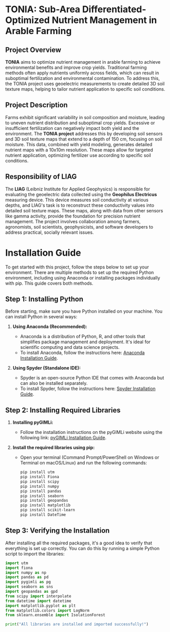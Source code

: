 # TONIA: Sub-Area Differentiated-Optimized Nutrient Management in Arable Farming

## Project Overview

**TONIA** aims to optimize nutrient management in arable farming to achieve environmental benefits and improve crop yields. Traditional farming methods often apply nutrients uniformly across fields, which can result in suboptimal fertilization and environmental contamination. To address this, the TONIA project uses geoelectric measurements to create detailed 3D soil texture maps, helping to tailor nutrient application to specific soil conditions.

## Project Description

Farms exhibit significant variability in soil composition and moisture, leading to uneven nutrient distribution and suboptimal crop yields. Excessive or insufficient fertilization can negatively impact both yield and the environment. The **TONIA project** addresses this by developing soil sensors and 3D soil texture maps that extend to a depth of 150 cm, focusing on soil moisture. This data, combined with yield modeling, generates detailed nutrient maps with a 10x10m resolution. These maps allow for targeted nutrient application, optimizing fertilizer use according to specific soil conditions.

## Responsibility of LIAG

The **LIAG** (Leibniz Institute for Applied Geophysics) is responsible for evaluating the geoelectric data collected using the **Geophilus Electricus** measuring device. This device measures soil conductivity at various depths, and LIAG's task is to reconstruct these conductivity values into detailed soil texture maps. These maps, along with data from other sensors like gamma activity, provide the foundation for precision nutrient management. The project involves collaboration among farmers, agronomists, soil scientists, geophysicists, and software developers to address practical, socially relevant issues.



# Installation Guide

To get started with this project, follow the steps below to set up your environment. There are multiple methods to set up the required Python environment, including using Anaconda or installing packages individually with pip. This guide covers both methods.

## Step 1: Installing Python

Before starting, make sure you have Python installed on your machine. You can install Python in several ways:

1. **Using Anaconda (Recommended):**
   - Anaconda is a distribution of Python, R, and other tools that simplifies package management and deployment. It's ideal for scientific computing and data science projects.
   - To install Anaconda, follow the instructions here: [Anaconda Installation Guide](https://docs.anaconda.com/anaconda/install/).

2. **Using Spyder (Standalone IDE):**
   - Spyder is an open-source Python IDE that comes with Anaconda but can also be installed separately.
   - To install Spyder, follow the instructions here: [Spyder Installation Guide](https://docs.spyder-ide.org/current/installation.html).

## Step 2: Installing Required Libraries

1. **Installing pyGIMLi:**
   - Follow the installation instructions on the pyGIMLi website using the following link: [pyGIMLi Installation Guide](https://www.pygimli.org/installation.html).

2. **Install the required libraries using pip:**
   - Open your terminal (Command Prompt/PowerShell on Windows or Terminal on macOS/Linux) and run the following commands:

     ```bash
     pip install utm
     pip install Fiona
     pip install scipy
     pip install numpy
     pip install pandas
     pip install seaborn
     pip install geopandas
     pip install matplotlib
     pip install scikit-learn
     pip install DateTime
     ```

## Step 3: Verifying the Installation

After installing all the required packages, it's a good idea to verify that everything is set up correctly. You can do this by running a simple Python script to import the libraries:

```python
import utm
import fiona
import numpy as np
import pandas as pd
import pygimli as pg
import seaborn as sns
import geopandas as gpd
from scipy import interpolate
from datetime import datetime
import matplotlib.pyplot as plt
from matplotlib.colors import LogNorm
from sklearn.ensemble import IsolationForest

print("All libraries are installed and imported successfully!")
